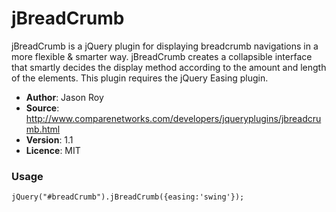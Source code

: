 # jBreadCrumb

jBreadCrumb is a jQuery plugin for displaying breadcrumb navigations in a more flexible & smarter way. jBreadCrumb creates a collapsible interface that smartly decides the display method according to the amount and length of the elements. This plugin requires the jQuery Easing plugin.

- **Author**: Jason Roy
- **Source**: http://www.comparenetworks.com/developers/jqueryplugins/jbreadcrumb.html
- **Version**: 1.1
- **Licence**: MIT

### Usage
```
jQuery("#breadCrumb").jBreadCrumb({easing:'swing'});
```